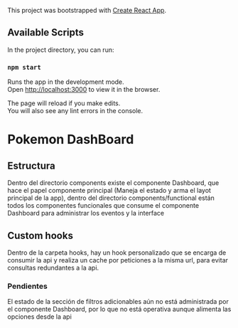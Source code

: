 This project was bootstrapped with [Create React App](https://github.com/facebook/create-react-app).

## Available Scripts

In the project directory, you can run:

### `npm start`

Runs the app in the development mode.<br />
Open [http://localhost:3000](http://localhost:3000) to view it in the browser.

The page will reload if you make edits.<br />
You will also see any lint errors in the console.

# Pokemon DashBoard

## Estructura

Dentro del directorio components existe el componente Dashboard, que hace el papel componente principal (Maneja el estado y arma el layot principal de la app),
dentro del directorio components/functional están todos los componentes funcionales que consume el componente Dashboard para administrar los eventos y la interface

## Custom hooks

Dentro de la carpeta hooks, hay un hook personalizado que se encarga de consumir la api y realiza un cache por peticiones a la misma url, para evitar consultas redundantes a la api.

### Pendientes

El estado de la sección de filtros adicionables aún no está administrada por el componente Dashboard, por lo que no está operativa aunque alimenta las opciones desde la api
